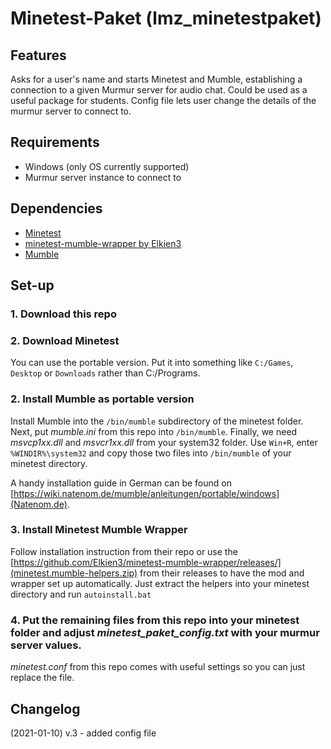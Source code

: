 # Minetest-Paket (lmz_minetestpaket)

## Features

Asks for a user's name and starts Minetest and Mumble, establishing a connection to a given Murmur server for audio chat.
Could be used as a useful package for students. Config file lets user change the details of the murmur server to connect to.

## Requirements

* Windows (only OS currently supported)
* Murmur server instance to connect to

## Dependencies

* [Minetest](https://www.minetest.net/)
* [minetest-mumble-wrapper by Elkien3](https://github.com/Elkien3/minetest-mumble-wrapper)
* [Mumble](https://www.mumble.info/)

## Set-up

### 1. Download this repo

### 2. Download Minetest
You can use the portable version. Put it into something like `C:/Games`, `Desktop` or `Downloads` rather than C:/Programs.

### 2. Install Mumble as portable version
Install Mumble into the `/bin/mumble` subdirectory of the minetest folder.
Next, put *mumble.ini* from this repo into `/bin/mumble`.
Finally, we need *msvcp1xx.dll* and *msvcr1xx.dll* from your system32 folder. Use `Win+R`, enter `%WINDIR%\system32` and copy those two files into `/bin/mumble` of your minetest directory.
 
 A handy installation guide in German can be found on [https://wiki.natenom.de/mumble/anleitungen/portable/windows](Natenom.de).
 
### 3. Install Minetest Mumble Wrapper
Follow installation instruction from their repo or use the [https://github.com/Elkien3/minetest-mumble-wrapper/releases/](minetest.mumble-helpers.zip) from their releases to have the mod and wrapper set up automatically. Just extract the helpers into your minetest directory and run `autoinstall.bat`

### 4. Put the remaining files from this repo into your minetest folder and adjust *minetest_paket_config.txt* with your murmur server values.
*minetest.conf* from this repo comes with useful settings so you can just replace the file.

## Changelog
(2021-01-10) v.3 - added config file
